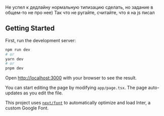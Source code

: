 Не успел к дедлайну нормальную типизацию сделать, но задание в общем-то не про нее)
Так что не ругайте, считайте, что я на js писал

## Getting Started

First, run the development server:

```bash
npm run dev
# or
yarn dev
# or
pnpm dev
```

Open [http://localhost:3000](http://localhost:3000) with your browser to see the result.

You can start editing the page by modifying `app/page.tsx`. The page auto-updates as you edit the file.

This project uses [`next/font`](https://nextjs.org/docs/basic-features/font-optimization) to automatically optimize and load Inter, a custom Google Font.
